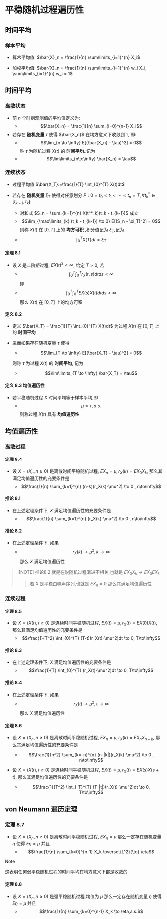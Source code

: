 # 平稳随机过程遍历性

## 时间平均

### 样本平均

- 算术平均值: $\bar{X}_n = \frac{1}{n} \sum\limits_{i=1}^{n} X_i$

- 加权平均值: $\bar{X}_n = \frac{1}{n} \sum\limits_{i=1}^{n} w_i X_i, \sum\limits_{i=1}^{n} w_i = 1$

## 时间平均

### 离散状态

- 前 $n$ 个时刻观测值的平均值定义为:
    - $$\bar{X_n} = \frac{1}{n} \sum_{i=0}^{n-1} X_i$$
- 若存在 **随机变量** $\tau$ 使得 $\bar{X_n}$ 在均方意义下收敛到 $\tau$, 即:
    - $$\lim_{n \to \infty} E[(\bar{X_n} - \tau)^2] = 0$$
    称 $\tau$ 为随机过程 $X(t)$ 的 **时间平均**.,记为
    - $$\lim\limits_{n\to\infty} \bar{X_n} = \tau$$

### 连续状态

- 过程平均值 $\bar{X_T}:=\frac{1}{T} \int_{0}^{T} X(t)dt$

- 若存在 **随机变量** $\xi_T$ 使得对任意划分 $P:0=t_0<t_1<\cdots<t_n=T,\forall t^*_k\in[t_{k-1},t_k]$:
    - 对和式 $S_n = \sum_{k=1}^{n} X(t^*_k)(t_k - t_{k-1})$ 成立
    - $$\lim_{\max\limits_{k} (t_k - t_{k-1}) \to 0} E[(S_n - \xi_T)^2] = 0$$
    则称 $X(t)$ 在 $[0,T]$ 上的 **均方可积** ,积分值记为 $\xi_T$,记为
    - $$\int_{0}^{T} X(T)dt = \xi_T$$

#### 定理 8.1
- 设 $X$ 是二阶矩过程, $EX(t)^2 < \infty$, 给定 $T>0$, 若
    - $$\int_{0}^{T}\int_{0}^{T} r_X(t,s)dtds < \infty$$
    即
    - $$\int_{0}^{T}\int_{0}^{T} EX(s)X(t)dtds < \infty$$
    那么 $X(t)$ 在 $[0,T]$ 上的均方可积

#### 定义 8.2
- 定义 $\bar{X_T} = \frac{1}{T} \int_{0}^{T} X(t)dt$ 为过程 $X(t)$ 在 $[0,T]$ 上的 **时间平均**

- 进而如果存在随机变量 $\tau$ 使得

    - $$\lim_{T \to \infty} E[(\bar{X_T} - \tau)^2] = 0$$

    则称 $\tau$ 为过程 $X(t)$ 的 **时间平均**, 记为

    - $$\lim\limits_{T \to \infty} \bar{X_T} = \tau$$


#### 定义 8.3 均值遍历性
- 若平稳随机过程 $X$ 时间平均等于样本平均,即
    - $$\mu = \tau,a.s.$$
    则称过程 $X(t)$ 具有 **均值遍历性**

## 均值遍历性

### 离散过程

#### 定理 8.4
- 设 $X=(X_n,n\geq 0)$ 是离散时间平稳随机过程, $EX_n = \mu,r_X(k) = EX_0X_k,$ 那么其满足均值遍历性的充要条件是
    - $$\frac{1}{n} \sum_{k=1}^{n} (n-k)(r_X(k)-\mu^2) \to 0 , n\to\infty$$

#### 推论 8.1
- 在上述定理条件下, $X$ 满足均值遍历性的充要条件是
    - $$\frac{1}{n} \sum_{k=1}^{n} (r_X(k)-\mu^2) \to 0 , n\to\infty$$

#### 推论 8.2
- 在上述定理条件下, 如果
    - $$r_X(k)\to \mu^2, k\to\infty$$
    那么 $X$ 满足均值遍历性

> ![NOTE]
> 推论8.2 就是在说随机过程渐进不相关,也就是 $EX_0X_k\to EX_0EX_k$
>> 若 $X$ 是平稳白噪声序列,也就是 $E X_n = 0$ 那么其满足均值遍历性

### 连续过程

#### 定理 8.5
- 设 $X = (X(t),t\geq 0)$ 是连续时间平稳随机过程, $EX(t) = \mu, r_X(t) = EX(0)X(t)$, 那么其满足均值遍历性的充要条件是
    - $$\frac{1}{T^2} \int_{0}^{T} (T-t)(r_X(t)-\mu^2)dt \to 0, T\to\infty$$

#### 推论 8.3
- 在上述定理条件下, $X$ 满足均值遍历性的充要条件是
    - $$\frac{1}{T} \int_{0}^{T} (r_X(t)-\mu^2)dt \to 0, T\to\infty$$

#### 推论 8.4
- 在上述定理条件下, 如果
    - $$r_X(t)\to \mu^2, t\to\infty$$
    那么 $X$ 满足均值遍历性


#### 定理 8.6
- 设 $X = (X_n,n\geq 0)$ 是离散时间平稳随机过程, $EX_n = \mu,r_X(k) = EX_nX_{n+k}$, 那么其满足均值遍历性的充要条件是
    - $$\frac{1}{n^2} \sum_{k=-n}^{n} (n-|k|)(r_X(k)-\mu^2) \to 0 , n\to\infty$$

- 设 $X = (X(t),t\geq 0)$ 是连续时间平稳随机过程, $EX(t) = \mu, r_X(t)=EX(s)X(s+t)$, 那么其满足均值遍历性的充要条件是
    - $$\frac{1}{T^2} \int_{-T}^{T} (T-|t|)(r_X(t)-\mu^2)dt \to 0, T\to\infty$$


## $\text{von Neumann}$ 遍历定理

### 定理 8.7
- 设 $X = (X_n,n\geq 0)$ 是离散时间平稳随机过程, $EX_n = \mu$ 那么一定存在随机变量 $\eta$ 使得 $E\eta = \mu$ 并且
    - $$\frac{1}{n} \sum_{k=0}^{n-1} X_k \overset{L^2}{\to} \eta$$

> [!NOTE]
> 这表明任何弱平稳随机过程的时间平均在均方意义下都是收敛的

#### 定理 8.8
- 设 $X = (X_n,n\geq 0)$ 是强平稳随机过程,均值为 $\mu$ 那么一定存在随机变量 $\eta$ 使得 $E\eta = \mu$ 并且
    - $$\frac{1}{n} \sum_{k=0}^{n-1} X_k \to \eta,a.s.$$


